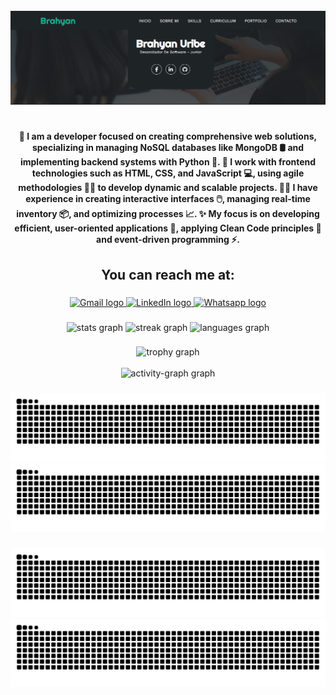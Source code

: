 <br clear="both">

<div align="center">
  <img src="https://github.com/Oconer49/Oconer49/blob/master/banneri.png?raw=true"/>
</div>

### 

<h1 align="center"></h1>

### 

<h4 align="center">🚀 I am a developer focused on creating comprehensive web solutions, specializing in managing NoSQL databases like MongoDB 🛢️ and implementing backend systems with Python 🐍. 🎨 I work with frontend technologies such as HTML, CSS, and JavaScript 💻, using agile methodologies 🏃‍♂️ to develop dynamic and scalable projects. 👨‍💻 I have experience in creating interactive interfaces 🖱️, managing real-time inventory 📦, and optimizing processes 📈. ✨ My focus is on developing efficient, user-oriented applications 🙌, applying Clean Code principles 📏 and event-driven programming ⚡.</h4>

### 

<h2 align="center">You can reach me at:</h2>

### 

<div align="center">
  <a href="mailto:brahyanuribe13@gmail.com" target="_blank">
    <img src="https://img.shields.io/static/v1?message=Gmail&logo=gmail&label=&color=D14836&logoColor=white&labelColor=&style=for-the-badge" height="35" alt="Gmail logo" />
  </a>
  <a href="https://www.linkedin.com/in/brahyan-uribe-osorio-b782321bb" target="_blank">
    <img src="https://img.shields.io/static/v1?message=LinkedIn&logo=linkedin&label=&color=0077B5&logoColor=white&labelColor=&style=for-the-badge" height="35" alt="LinkedIn logo" />
  </a>
  <a href="https://wa.me/573168302376" target="_blank">
    <img src="https://img.shields.io/static/v1?message=Whatsapp&logo=whatsapp&label=&color=25D366&logoColor=white&labelColor=&style=for-the-badge" height="35" alt="Whatsapp logo" />
  </a>
</div>

### 

<!--<div align="center">
  <img src="https://profile-counter.glitch.me/Oconer49/count.svg?" />
</div>-->

### 

<div align="center">
  <img src="https://github-readme-stats.vercel.app/api?username=Oconer49&hide_title=false&hide_rank=false&show_icons=true&include_all_commits=true&count_private=true&disable_animations=false&theme=ocean_dark&locale=en&hide_border=false&custom_title=GITHUB%20STATS!%20%F0%9F%99%80" height="160" alt="stats graph"  />
  <img src="https://streak-stats.demolab.com?user=Oconer49&locale=en&mode=daily&theme=ocean_dark&hide_border=false&border_radius=5" height="160" alt="streak graph"  />
  <img src="https://github-readme-stats.vercel.app/api/top-langs?username=Oconer49&locale=en&hide_title=false&layout=compact&card_width=320&langs_count=6&theme=ocean_dark&hide_border=false&custom_title=My%20used%20languages" height="160" alt="languages graph"  />
</div>

### 

<div align="center">
  <img src="https://github-profile-trophy.vercel.app/?username=Oconer49&theme=discord&column=4&row=10&margin-w=8&margin-h=8&no-frame=true" alt="trophy graph"  />
  <br><br>
  <img src="https://github-readme-activity-graph.vercel.app/graph?username=Oconer49&radius=16&theme=github-dark&area=true&order=5&custom_title=MY%20ACTIVITY!%20%F0%9F%A7%8F&hide_border=false" alt="activity-graph graph"  />
</div>

### 

<p align="center">
  <img src="https://raw.githubusercontent.com/Oconer49/Oconer49/output/github-contribution-grid-snake-dark.svg#gh-dark-mode-only" alt="GitHub Contribution Grid Snake Animation" />
  <img src="https://raw.githubusercontent.com/Oconer49/Oconer49/output/github-contribution-grid-snake.svg#gh-light-mode-only" alt="GitHub Contribution Grid Snake Animation" />
</p>

###

###

<p align="center">
  <img src="https://raw.githubusercontent.com/Oconer49/Oconer49/output/github-contribution-grid-snake-dark.svg#gh-dark-mode-only" alt="GitHub Contribution Grid Snake Animation" />
  <img src="https://raw.githubusercontent.com/Oconer49/Oconer49/output/github-contribution-grid-snake.svg#gh-light-mode-only" alt="GitHub Contribution Grid Snake Animation" />
</p>

###
